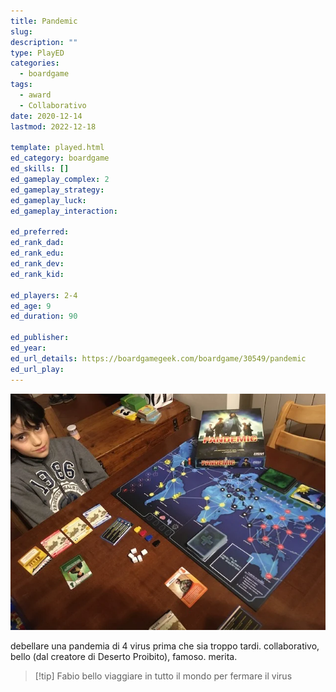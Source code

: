 ```yaml
---
title: Pandemic
slug: 
description: ""
type: PlayED
categories:
  - boardgame
tags:
  - award
  - Collaborativo
date: 2020-12-14
lastmod: 2022-12-18

template: played.html
ed_category: boardgame
ed_skills: []
ed_gameplay_complex: 2
ed_gameplay_strategy: 
ed_gameplay_luck: 
ed_gameplay_interaction: 

ed_preferred: 
ed_rank_dad: 
ed_rank_edu: 
ed_rank_dev: 
ed_rank_kid: 

ed_players: 2-4
ed_age: 9
ed_duration: 90

ed_publisher: 
ed_year: 
ed_url_details: https://boardgamegeek.com/boardgame/30549/pandemic
ed_url_play: 
---
```


![](../../assets/img/played/boardgame/pandemic.webp)

debellare una pandemia di 4 virus prima che sia troppo tardi.
collaborativo, bello (dal creatore di Deserto Proibito), famoso.
merita.

> [!tip] Fabio
> bello viaggiare in tutto il mondo per fermare il virus
